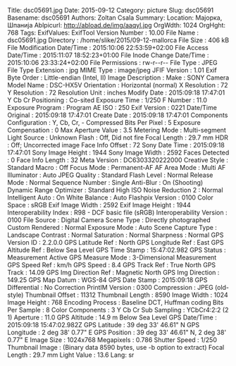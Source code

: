 Title: dsc05691.jpg
Date: 2015-09-12
Category: picture
Slug: dsc05691
Basename: dsc05691
Authors: Zoltan Csala
Summary:
Location: Мајорка, Шпанија
Ablpicurl: http://abload.de/img/aaqyl.jpg
OrgWdth: 1024
OrgHght: 768
Tags:
ExifValues: ExifTool Version Number : 10.00
            File Name : dsc05691.jpg
            Directory : /home/slike/2015/09-12-mallorca
            File Size : 406 kB
            File Modification Date/Time : 2015:10:06 22:53:59+02:00
            File Access Date/Time : 2015:11:07 18:52:23+01:00
            File Inode Change Date/Time : 2015:10:06 23:33:24+02:00
            File Permissions : rw-r--r--
            File Type : JPEG
            File Type Extension : jpg
            MIME Type : image/jpeg
            JFIF Version : 1.01
            Exif Byte Order : Little-endian (Intel, II)
            Image Description :
            Make : SONY
            Camera Model Name : DSC-HX5V
            Orientation : Horizontal (normal)
            X Resolution : 72
            Y Resolution : 72
            Resolution Unit : inches
            Modify Date : 2015:09:18 17:47:01
            Y Cb Cr Positioning : Co-sited
            Exposure Time : 1/250
            F Number : 11.0
            Exposure Program : Program AE
            ISO : 250
            Exif Version : 0221
            Date/Time Original : 2015:09:18 17:47:01
            Create Date : 2015:09:18 17:47:01
            Components Configuration : Y, Cb, Cr, -
            Compressed Bits Per Pixel : 5
            Exposure Compensation : 0
            Max Aperture Value : 3.5
            Metering Mode : Multi-segment
            Light Source : Unknown
            Flash : Off, Did not fire
            Focal Length : 29.7 mm
            HDR : Off; Uncorrected image
            Face Info Offset : 72
            Sony Date Time : 2015:09:18 17:47:01
            Sony Image Height : 1944
            Sony Image Width : 2592
            Faces Detected : 0
            Face Info Length : 32
            Meta Version : DC6303320222000
            Creative Style : Standard
            Macro : Off
            Focus Mode : Permanent-AF
            AF Area Mode : Multi
            AF Illuminator : Auto
            JPEG Quality : Standard
            Flash Level : Normal
            Release Mode : Normal
            Sequence Number : Single
            Anti-Blur : On (Shooting)
            Dynamic Range Optimizer : Standard
            High ISO Noise Reduction 2 : Normal
            Intelligent Auto : On
            White Balance : Auto
            Flashpix Version : 0100
            Color Space : sRGB
            Exif Image Width : 2592
            Exif Image Height : 1944
            Interoperability Index : R98 - DCF basic file (sRGB)
            Interoperability Version : 0100
            File Source : Digital Camera
            Scene Type : Directly photographed
            Custom Rendered : Normal
            Exposure Mode : Auto
            Scene Capture Type : Landscape
            Contrast : Normal
            Saturation : Normal
            Sharpness : Normal
            GPS Version ID : 2.2.0.0
            GPS Latitude Ref : North
            GPS Longitude Ref : East
            GPS Altitude Ref : Below Sea Level
            GPS Time Stamp : 15:47:02.982
            GPS Status : Measurement Active
            GPS Measure Mode : 3-Dimensional Measurement
            GPS Speed Ref : km/h
            GPS Speed : 8.4
            GPS Track Ref : True North
            GPS Track : 14.09
            GPS Img Direction Ref : Magnetic North
            GPS Img Direction : 149.25
            GPS Map Datum : WGS-84
            GPS Date Stamp : 2015:09:18
            GPS Differential : No Correction
            PrintIM Version : 0300
            Compression : JPEG (old-style)
            Thumbnail Offset : 11312
            Thumbnail Length : 8590
            Image Width : 1024
            Image Height : 768
            Encoding Process : Baseline DCT, Huffman coding
            Bits Per Sample : 8
            Color Components : 3
            Y Cb Cr Sub Sampling : YCbCr4:2:2 (2 1)
            Aperture : 11.0
            GPS Altitude : 14.9 m Below Sea Level
            GPS Date/Time : 2015:09:18 15:47:02.982Z
            GPS Latitude : 39 deg 33' 46.61" N
            GPS Longitude : 2 deg 38' 0.77" E
            GPS Position : 39 deg 33' 46.61" N, 2 deg 38' 0.77" E
            Image Size : 1024x768
            Megapixels : 0.786
            Shutter Speed : 1/250
            Thumbnail Image : (Binary data 8590 bytes, use -b option to extract)
            Focal Length : 29.7 mm
            Light Value : 13.6
Lang: sr

